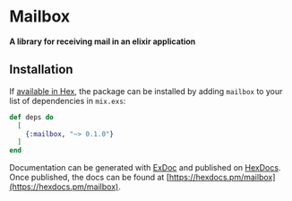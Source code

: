 # Mailbox

**A library for receiving mail in an elixir application**

## Installation

If [available in Hex](https://hex.pm/docs/publish), the package can be installed
by adding `mailbox` to your list of dependencies in `mix.exs`:

```elixir
def deps do
  [
    {:mailbox, "~> 0.1.0"}
  ]
end
```

Documentation can be generated with [ExDoc](https://github.com/elixir-lang/ex_doc)
and published on [HexDocs](https://hexdocs.pm). Once published, the docs can
be found at [https://hexdocs.pm/mailbox](https://hexdocs.pm/mailbox).
